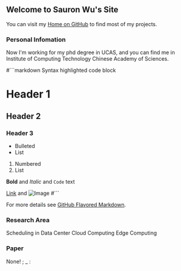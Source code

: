 ## Welcome to Sauron Wu's Site

You can visit my [Home on GitHub](https://github.com/wutianze) to find most of my projects.

### Personal Infomation

Now I'm working for my phd degree in UCAS, and you can find me in Institute of Computing Technology Chinese Academy of Sciences.

#```markdown
Syntax highlighted code block

# Header 1
## Header 2
### Header 3

- Bulleted
- List

1. Numbered
2. List

**Bold** and _Italic_ and `Code` text

[Link](url) and ![Image](src)
#```

For more details see [GitHub Flavored Markdown](https://guides.github.com/features/mastering-markdown/).

### Research Area

Scheduling in Data Center
Cloud Computing
Edge Computing

### Paper

None! ; _ :

